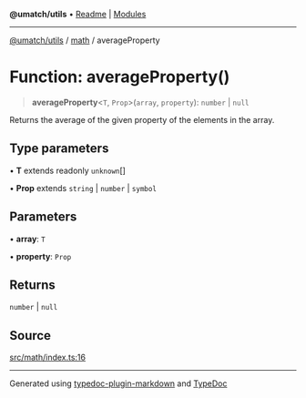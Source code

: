**@umatch/utils** • [Readme](../../index.md) \| [Modules](../../modules.md)

***

[@umatch/utils](../../modules.md) / [math](../index.md) / averageProperty

# Function: averageProperty()

> **averageProperty**\<`T`, `Prop`\>(`array`, `property`): `number` \| `null`

Returns the average of the given property of the elements in the array.

## Type parameters

• **T** extends readonly `unknown`[]

• **Prop** extends `string` \| `number` \| `symbol`

## Parameters

• **array**: `T`

• **property**: `Prop`

## Returns

`number` \| `null`

## Source

[src/math/index.ts:16](https://github.com/umatch-oficial/utils/blob/6b2757d/src/math/index.ts#L16)

***

Generated using [typedoc-plugin-markdown](https://www.npmjs.com/package/typedoc-plugin-markdown) and [TypeDoc](https://typedoc.org/)
